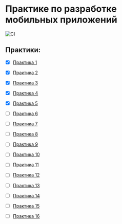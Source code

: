 # Практике по разработке мобильных приложений

![CI](https://github.com/Eckorezze/Mobil/actions/workflows/android.yml/badge.svg)

## Практики:

 - [x] [Практика 1](https://github.com/Eckorezze/Mobil/tree/master/app/prac1)
 - [x] [Практика 2](https://github.com/Eckorezze/Mobil/tree/master/app/prac2)
 - [x] [Практика 3](https://github.com/Eckorezze/Mobil/tree/master/app/prac3)
 - [x] [Практика 4](https://github.com/Eckorezze/Mobil/tree/master/app/prac4)
 - [x] [Практика 5](https://github.com/Eckorezze/Mobil/tree/master/app/prac5)
 - [ ] [Практика 6](https://github.com/Eckorezze/Mobil/tree/master/app/prac6)
 - [ ] [Практика 7](https://github.com/Eckorezze/Mobil/tree/master/app/prac7)
 - [ ] [Практика 8](https://github.com/Eckorezze/Mobil/tree/master/app/prac8) 
 - [ ] [Практика 9](https://github.com/Eckorezze/Mobil/tree/master/app/prac9)
 - [ ] [Практика 10](https://github.com/Eckorezze/Mobil/tree/master/app/prac10) 
 - [ ] [Практика 11](https://github.com/Eckorezze/Mobil/tree/master/app/prac11)
 - [ ] [Практика 12](https://github.com/Eckorezze/Mobil/tree/master/app/prac12)
 - [ ] [Практика 13](https://github.com/Eckorezze/Mobil/tree/master/app/prac13)
 - [ ] [Практика 14](https://github.com/Eckorezze/Mobil/tree/master/app/prac14)
 - [ ] [Практика 15](https://github.com/Eckorezze/Mobil/tree/master/app/prac15)
 - [ ] [Практика 16](https://github.com/Eckorezze/Mobil/tree/master/app/prac16)


